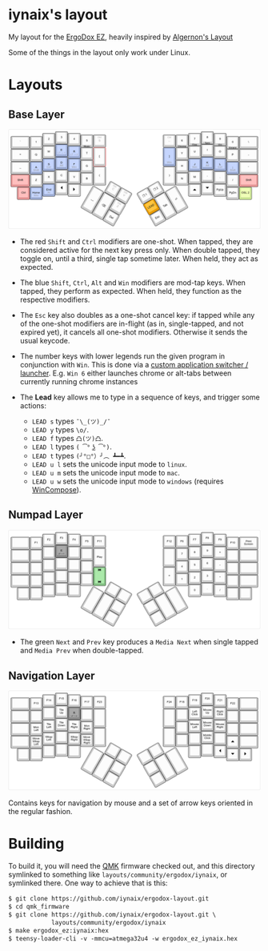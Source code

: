iynaix's layout
=======================

My layout for the [ErgoDox EZ][ez], heavily inspired by [Algernon's Layout][algernon-layout]

 [ez]: https://ergodox-ez.com/
 [algernon-layout]: https://github.com/algernon/ergodox-layout

Some of the things in the layout only work under Linux.

# Layouts

## Base Layer

[![Base layer](https://github.com/iynaix/ergodox-layout/raw/master/images/base.png)](http://www.keyboard-layout-editor.com/#/gists/121345505ed2f8dfb2f0733407c08076)

* The red `Shift` and `Ctrl` modifiers are one-shot. When tapped, they are considered active for the next key press only. When double tapped, they toggle on, until a third, single tap sometime later. When held, they act as expected.
* The blue `Shift`, `Ctrl`, `Alt` and `Win` modifiers are mod-tap keys. When tapped, they perform as expected. When held, they function as the respective modifiers.
* The `Esc` key also doubles as a one-shot cancel key: if tapped while any of the one-shot modifiers are in-flight (as in, single-tapped, and not expired yet), it cancels all one-shot modifiers. Otherwise it sends the usual keycode.
* The number keys with lower legends run the given program in conjunction with `Win`. This is done via a [custom application switcher / launcher][wintool]. E.g. `Win 6` either launches chrome or alt-tabs between currently running chrome instances
* The **Lead** key allows me to type in a sequence of keys, and trigger some actions:
  - `LEAD s` types `¯\_(ツ)_/¯`
  - `LEAD y` types `\o/`.
  - `LEAD f` types `凸(ツ)凸`.
  - `LEAD l` types `( ͡° ͜ʖ ͡°)`.
  - `LEAD t` types `(╯°□°）╯︵ ┻━┻`.
  - `LEAD u l` sets the unicode input mode to `linux`.
  - `LEAD u m` sets the unicode input mode to `mac`.
  - `LEAD u w` sets the unicode input mode to `windows` (requires [WinCompose][wincompose]).

  [wintool]: https://github.com/iynaix/dotfiles/blob/master/bin/wintool
  [wincompose]: https://github.com/samhocevar/wincompose

## Numpad Layer

[![Numpad layer](https://github.com/iynaix/ergodox-layout/raw/master/images/numpad.png)](http://www.keyboard-layout-editor.com/#/gists/121345505ed2f8dfb2f0733407c08076)

* The green `Next` and `Prev` key produces a `Media Next` when single tapped and `Media Prev` when double-tapped.

## Navigation Layer

[![Navigation layer](https://github.com/iynaix/ergodox-layout/raw/master/images/navigation.png)](http://www.keyboard-layout-editor.com/#/gists/e210f0b9dc6951748a4aa7511688b79e)

Contains keys for navigation by mouse and a set of arrow keys oriented in the regular fashion.

# Building

To build it, you will need the [QMK][qmk] firmware checked out, and this directory symlinked to something like `layouts/community/ergodox/iynaix`, or symlinked there. One way to achieve that is this:

 [iynaix:ez-layout]: https://github.com/iynaix/ergodox-layout
 [qmk]: https://github.com/qmk/qmk_firmware

```
$ git clone https://github.com/iynaix/ergodox-layout.git
$ cd qmk_firmware
$ git clone https://github.com/iynaix/ergodox-layout.git \
            layouts/community/ergodox/iynaix
$ make ergodox_ez:iynaix:hex
$ teensy-loader-cli -v -mmcu=atmega32u4 -w ergodox_ez_iynaix.hex
```
